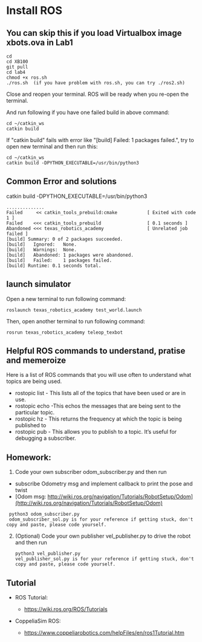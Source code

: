 # Install ROS 
## You can skip this if you load Virtualbox image xbots.ova in Lab1
```
cd
cd XB100
git pull
cd lab4
chmod +x ros.sh
./ros.sh  (if you have problem with ros.sh, you can try ./ros2.sh)
```
Close and reopen your terminal. ROS will be ready when you re-open the terminal.

And run following if you have one failed build in above command: 
```
cd ~/catkin_ws
catkin build 
```
If "catkin build" fails with error like "[build]   Failed:    1 packages failed.", try to open new terminal and then run this: 
```
cd ~/catkin_ws
catkin build -DPYTHON_EXECUTABLE=/usr/bin/python3
```

## Common Error and solutions
catkin build -DPYTHON_EXECUTABLE=/usr/bin/python3
```
..............
Failed     << catkin_tools_prebuild:cmake           [ Exited with code 1 ]                                                                                 
Failed    <<< catkin_tools_prebuild                 [ 0.1 seconds ]                                                                                          Abandoned <<< texas_robotics_academy                [ Unrelated job failed ]                                                                               
[build] Summary: 0 of 2 packages succeeded.                                                                                                                 
[build]   Ignored:   None.                                                                                                                                 
[build]   Warnings:  None.                                                                                                                                 
[build]   Abandoned: 1 packages were abandoned.                                                                                                             
[build]   Failed:    1 packages failed.                                                                                                                     
[build] Runtime: 0.1 seconds total.   
```

## launch simulator 
Open a new terminal to run following command:
```
roslaunch texas_robotics_academy test_world.launch 
```

Then, open another terminal to run following command:
```
rosrun texas_robotics_academy teleop_texbot
```


## Helpful ROS commands to understand, pratise and memeroize 
Here is a list of ROS commands that you will use often to understand what topics are being used.
* rostopic list - This lists all of the topics that have been used or are in use.
* rostopic echo -This echos the messages that are being sent to the particular topic.
* rostopic hz - This returns the frequency at which the topic is being published to
* rostopic pub - This allows you to publish to a topic. It’s useful for debugging a subscriber.

## Homework: 
1. Code your own subscriber odom_subscriber.py and then run
  *  subscribe Odometry msg and implement callback to print the pose and twist 
  *  [Odom msg: http://wiki.ros.org/navigation/Tutorials/RobotSetup/Odom](http://wiki.ros.org/navigation/Tutorials/RobotSetup/Odom) 
  ```
   python3 odom_subscriber.py
   odom_subscriber_sol.py is for your reference if getting stuck, don't copy and paste, please code yourself. 
  ```

2. (Optional) Code your own publisher vel_publisher.py to drive the robot and then run
   ```
   python3 vel_publisher.py
   vel_publisher_sol.py is for your reference if getting stuck, don't copy and paste, please code yourself. 
   ```

## Tutorial 
* ROS Tutorial:
  * https://wiki.ros.org/ROS/Tutorials

* CoppeliaSim ROS:
  * https://www.coppeliarobotics.com/helpFiles/en/ros1Tutorial.htm


